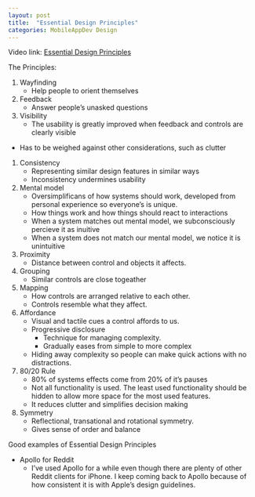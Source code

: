 ```yaml
---
layout: post
title:  "Essential Design Principles"
categories: MobileAppDev Design
---
```

Video link: [Essential Design Principles](https://developer.apple.com/videos/play/wwdc2017/802/)

The Principles:
1. Wayfinding
    - Help people to orient themselves
1. Feedback
    - Answer people’s unasked questions
1. Visibility
    - The usability is greatly improved when feedback and controls are clearly visible
- Has to be weighed against other considerations, such as clutter
1. Consistency
    - Representing similar design features in similar ways
    - Inconsistency undermines usability
1. Mental model
    - Oversimplificans of how systems should work, developed from personal experience so everyone’s is unique.
    - How things work and how things should react to interactions
    - When a system matches out mental model, we subconsciously percieve it as inuitive
    - When a system does not match our mental model, we notice it is unintuitive
1. Proximity
    - Distance between control and objects it affects.
1. Grouping
    - Similar controls are close togeather
1. Mapping
    - How controls are arranged relative to each other.
    - Controls resemble what they affect.
1. Affordance
    - Visual and tactile cues a control affords to us.
    - Progressive disclosure
        - Technique for managing complexity.
        - Gradually eases from simple to more complex
    - Hiding away complexity so people can make quick actions with no distractions.
1. 80/20 Rule
    - 80% of systems effects come from 20% of it’s pauses
    - Not all functionality is used. The least used functionality should be hidden to allow more space for the most used features.
    - It reduces clutter and simplifies decision making
1. Symmetry
    - Reflectional, transational and rotational symmetry.
    - Gives sense of order and balance

Good examples of Essential Design Principles
- Apollo for Reddit
    - I’ve used Apollo for a while even though there are plenty of other Reddit clients for iPhone. I keep coming back to Apollo because of how consistent it is with Apple’s design guidelines.